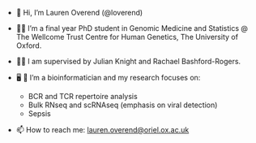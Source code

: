 - 👋 Hi, I’m Lauren Overend (@loverend)

 
- :woman_student: I’m a final year PhD  student in Genomic Medicine and Statistics @ The Wellcome Trust Centre for Human Genetics, The University of Oxford. 
- :woman_teacher: I am supervised by Julian Knight and Rachael Bashford-Rogers. 

- :desktop_computer: :dna: I’m a bioinformatician and my research focuses on: 
  -   BCR and TCR repertoire analysis 
  -   Bulk RNseq and scRNAseq  (emphasis on viral detection) 
  -   Sepsis 
 
- 📫 How to reach me: lauren.overend@oriel.ox.ac.uk

<!---
loverend/loverend is a ✨ special ✨ repository because its `README.md` (this file) appears on your GitHub profile.
You can click the Preview link to take a look at your changes.
--->
